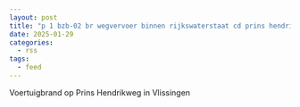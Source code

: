```yaml
---
layout: post
title: "p 1 bzb-02 br wegvervoer binnen rijkswaterstaat cd prins hendrikweg vlissingen 194530"
date: 2025-01-29
categories: 
  - rss
tags: 
  - feed
---
```


Voertuigbrand op Prins Hendrikweg in Vlissingen
